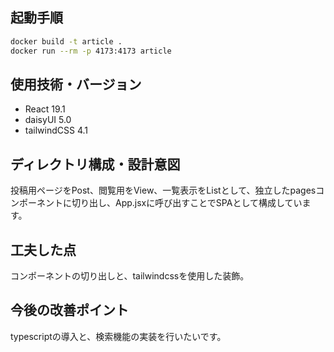 ## 起動手順
````bash
docker build -t article .
docker run --rm -p 4173:4173 article
````
## 使用技術・バージョン
- React 19.1
- daisyUI 5.0
- tailwindCSS 4.1
## ディレクトリ構成・設計意図
投稿用ページをPost、閲覧用をView、一覧表示をListとして、独立したpagesコンポーネントに切り出し、App.jsxに呼び出すことでSPAとして構成しています。
## 工夫した点
コンポーネントの切り出しと、tailwindcssを使用した装飾。
## 今後の改善ポイント
typescriptの導入と、検索機能の実装を行いたいです。
